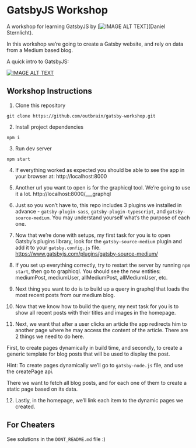 # GatsbyJS Workshop

A workshop for learning GatsbyJS by [![IMAGE ALT TEXT](http://danielsternlicht.com)](Daniel Sternlicht).

In this workshop we’re going to create a Gatsby website, and rely on data from a Medium based blog.

A quick intro to GatsbyJS:

[![IMAGE ALT TEXT](https://img.youtube.com/vi/S632nIS2WKo/0.jpg)](https://www.youtube.com/watch?v=S632nIS2WKo "Intro to GatsbyJS")

## Workshop Instructions

1. Clone this repository

`git clone https://github.com/outbrain/gatsby-workshop.git`

2. Install project dependencies

`npm i`

3. Run dev server

`npm start`

4. If everything worked as expected you should be able to see the app in your browser at:
http://localhost:8000

5. Another url you want to open is for the graphicql tool. We’re going to use it a lot.
http://localhost:8000/___graphql

6. Just so you won’t have to, this repo includes 3 plugins we installed in advance - `gatsby-plugin-sass`, `gatsby-plugin-typescript`, and `gatsby-source-medium`. You may understand yourself what’s the purpose of each one.

7. Now that we’re done with setups, my first task for you is to open Gatsby’s plugins library, look for the `gatsby-source-medium` plugin and add it to your `gatsby.config.js` file.
https://www.gatsbyjs.com/plugins/gatsby-source-medium/

8. If you set up everything correctly, try to restart the server by running `npm start`, then go to graphicql. You should see the new entities: mediumPost, mediumUser, allMediumPost, allMediumUser, etc.

9. Next thing you want to do is to build up a query in graphql that loads the most recent posts from our medium blog.

10. Now that we know how to build the query, my next task for you is to show all recent posts with their titles and images in the homepage.

11. Next, we want that after a user clicks an article the app redirects him to another page where he may access the content of the article. There are 2 things we need to do here. 

First, to create pages dynamically in build time, and secondly, to create a generic template for blog posts that will be used to display the post.

Hint: To create pages dynamically we’ll go to `gatsby-node.js` file, and use the createPage api.

There we want to fetch all blog posts, and for each one of them to create a static page based on its data.

12. Lastly, in the homepage, we’ll link each item to the dynamic pages we created.



## For Cheaters

See solutions in the `DONT_README.md` file :)